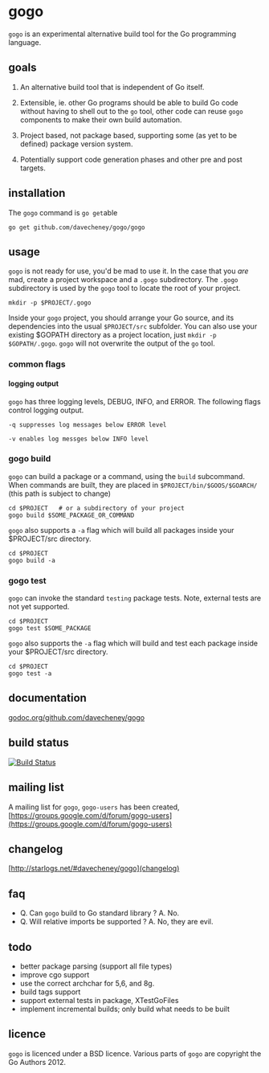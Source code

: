 # gogo


`gogo` is an experimental alternative build tool for the Go programming language.

## goals

 1. An alternative build tool that is independent of Go itself.

 2. Extensible, ie. other Go programs should be able to build Go code without having to shell out to the `go` tool, other code can reuse `gogo` components to make their own build automation.

 3. Project based, not package based, supporting some (as yet to be defined) package version system.

 4. Potentially support code generation phases and other pre and post targets.

## installation

The `gogo` command is `go get`able

    go get github.com/davecheney/gogo/gogo

## usage

`gogo` is not ready for use, you'd be mad to use it. In the case that you _are_ mad, create a project workspace and a `.gogo` subdirectory. The `.gogo` subdirectory is used by the `gogo` tool to locate the root of your project.

    mkdir -p $PROJECT/.gogo

Inside your `gogo` project, you should arrange your Go source, and its dependencies into the usual `$PROJECT/src` subfolder. You can also use your existing $GOPATH directory as a project location, just `mkdir -p $GOPATH/.gogo`. `gogo` will not overwrite the output of the `go` tool.

### common flags

#### logging output

`gogo` has three logging levels, DEBUG, INFO, and ERROR. The following flags control logging output.

    -q suppresses log messages below ERROR level

    -v enables log messges below INFO level

### gogo build

`gogo` can build a package or a command, using the `build` subcommand. When commands are built, they are placed in `$PROJECT/bin/$GOOS/$GOARCH/` (this path is subject to change)

    cd $PROJECT   # or a subdirectory of your project
    gogo build $SOME_PACKAGE_OR_COMMAND

`gogo` also supports a `-a` flag which will build all packages inside your $PROJECT/src directory.

    cd $PROJECT
    gogo build -a

### gogo test

`gogo` can invoke the standard `testing` package tests. Note, external tests are not yet supported.

    cd $PROJECT
    gogo test $SOME_PACKAGE

`gogo` also supports the `-a` flag which will build and test each package inside your $PROJECT/src directory.

    cd $PROJECT
    gogo test -a

## documentation

[godoc.org/github.com/davecheney/gogo](http://godoc.org/github.com/davecheney/gogo)

## build status

[![Build Status](https://drone.io/github.com/davecheney/gogo/status.png)](https://drone.io/github.com/davecheney/gogo/latest)

## mailing list

A mailing list for `gogo`, `gogo-users` has been created, [https://groups.google.com/d/forum/gogo-users](https://groups.google.com/d/forum/gogo-users)

## changelog

[http://starlogs.net/#davecheney/gogo](changelog)

## faq

 * Q. Can `gogo` build to Go standard library ? A. No.
 * Q. Will relative imports be supported ? A. No, they are evil.

## todo

 * better package parsing (support all file types)
 * improve cgo support
 * use the correct archchar for 5,6, and 8g.
 * build tags support
 * support external tests in package, XTestGoFiles
 * implement incremental builds; only build what needs to be built

## licence

`gogo` is licenced under a BSD licence. Various parts of `gogo` are copyright the Go Authors 2012.

